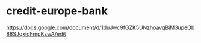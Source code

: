 # credit-europe-bank
https://docs.google.com/document/d/1duJwc9fGZK5UNzhoavqBiM3upeOb88SJqxidFmpKzwA/edit
